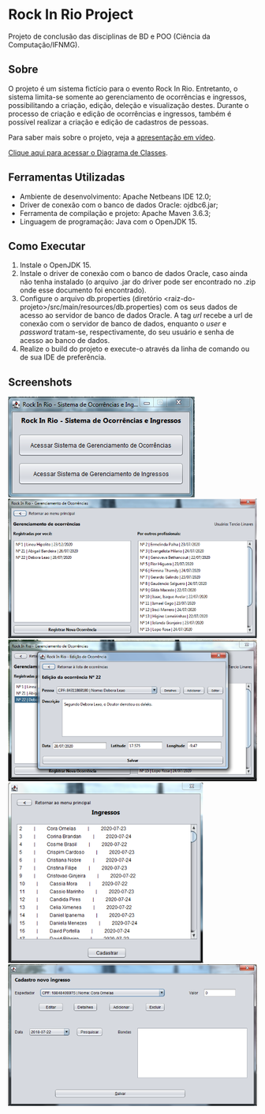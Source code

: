 # Rock In Rio Project

Projeto de conclusão das disciplinas de BD e POO (Ciência da Computação/IFNMG).

## Sobre

O projeto é um sistema fictício para o evento Rock In Rio.  Entretanto, o sistema limita-se somente ao gerenciamento de ocorrências e ingressos, possibilitando a criação, edição, deleção e visualização destes. Durante o processo de criação e edição de ocorrências e ingressos, também é possível realizar a criação e edição de cadastros de pessoas.

Para saber mais sobre o projeto, veja a [apresentação em vídeo](https://youtu.be/n8WIeDeUInY).

[Clique aqui para acessar o Diagrama de Classes](https://github.com/JV-Amorim/rock-in-rio-project/blob/master/img/Diagrama%20de%20Classes.png).

## Ferramentas Utilizadas

- Ambiente de desenvolvimento: Apache Netbeans IDE 12.0;
- Driver de conexão com o banco de dados Oracle: ojdbc6.jar;
- Ferramenta de compilação e projeto: Apache Maven 3.6.3;
- Linguagem de programação: Java com o OpenJDK 15.

## Como Executar

1. Instale o OpenJDK 15.
2. Instale o driver de conexão com o banco de dados Oracle, caso ainda não tenha instalado (o arquivo .jar do driver pode ser encontrado no .zip onde esse documento foi encontrado).
3. Configure o arquivo db.properties (diretório \<raiz-do-projeto\>/src/main/resources/db.properties) com os seus dados de acesso ao servidor de banco de dados Oracle. A tag *url* recebe a url de conexão com o servidor de banco de dados, enquanto o *user* e *password* tratam-se, respectivamente, do seu usuário e senha de acesso ao banco de dados.
4. Realize o build do projeto e execute-o através da linha de comando ou de sua IDE de preferência.

## Screenshots

<img src="./img/01.png" alt="01"  />

<img src="./img/02.png" alt="02" style="zoom: 80%;" />

<img src="./img/03.png" alt="03" style="zoom:80%;" />

<img src="./img/04.png" alt="04" style="zoom:80%;" />

<img src="./img/05.png" alt="05" style="zoom:80%;" />


